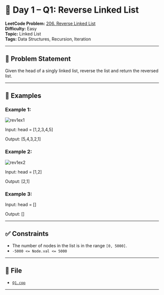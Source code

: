 # 🧩 Day 1 – Q1: Reverse Linked List

**LeetCode Problem:** [206. Reverse Linked List](https://leetcode.com/problems/reverse-linked-list/)  
**Difficulty:** Easy  
**Topic:** Linked List  
**Tags:** Data Structures, Recursion, Iteration

---

## 📄 Problem Statement

Given the head of a singly linked list, reverse the list and return the reversed list.

---

## 🧠 Examples

### Example 1:
![rev1ex1](https://github.com/user-attachments/assets/adfebb07-e667-4558-a38a-0ada02590cc5)

Input: head = [1,2,3,4,5]

Output: [5,4,3,2,1]


### Example 2:
![rev1ex2](https://github.com/user-attachments/assets/f704dc77-fba6-43bf-b204-ae636ac3d17b)

Input: head = [1,2]

Output: [2,1]


### Example 3:

Input: head = []

Output: []

---

## ✅ Constraints

- The number of nodes in the list is in the range `[0, 5000]`.
- `-5000 <= Node.val <= 5000`

---


## 📁 File

- [`Q1.cpp`](./Q1.cpp)
---

